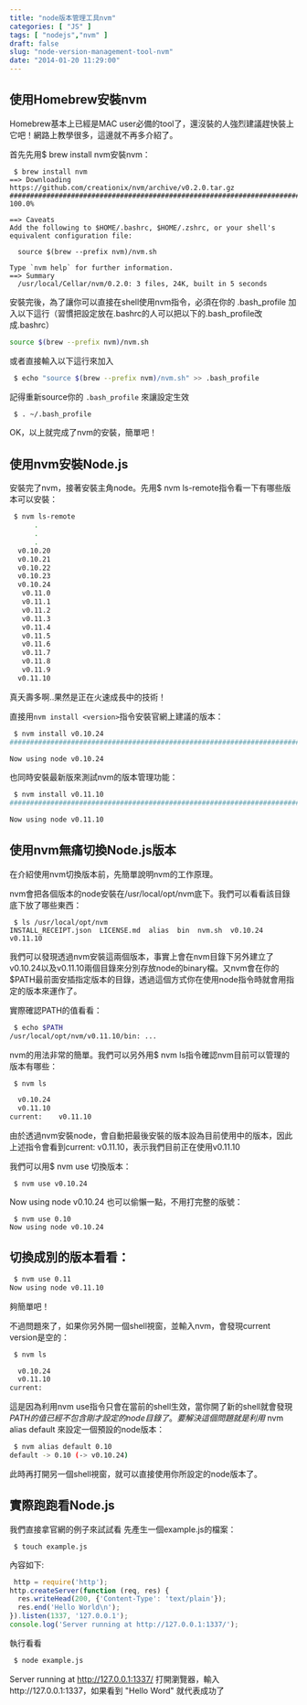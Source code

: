 ```yaml
---
title: "node版本管理工具nvm"
categories: [ "JS" ]
tags: [ "nodejs","nvm" ]
draft: false
slug: "node-version-management-tool-nvm"
date: "2014-01-20 11:29:00"
---
```


## 使用Homebrew安裝nvm

Homebrew基本上已經是MAC user必備的tool了，還沒裝的人強烈建議趕快裝上它吧！網路上教學很多，這邊就不再多介紹了。

首先先用$ brew install nvm安裝nvm：
```
 $ brew install nvm
==> Downloading https://github.com/creationix/nvm/archive/v0.2.0.tar.gz
######################################################################## 100.0%

==> Caveats
Add the following to $HOME/.bashrc, $HOME/.zshrc, or your shell's equivalent configuration file:

  source $(brew --prefix nvm)/nvm.sh

Type `nvm help` for further information.
==> Summary
  /usr/local/Cellar/nvm/0.2.0: 3 files, 24K, built in 5 seconds
```
安裝完後，為了讓你可以直接在shell使用nvm指令，必須在你的 .bash_profile 加入以下這行（習慣把設定放在.bashrc的人可以把以下的.bash_profile改成.bashrc）
```bash
source $(brew --prefix nvm)/nvm.sh
```
或者直接輸入以下這行來加入
```bash
 $ echo "source $(brew --prefix nvm)/nvm.sh" >> .bash_profile
```
記得重新source你的 `.bash_profile` 來讓設定生效
```bash
 $ . ~/.bash_profile
```
OK，以上就完成了nvm的安裝，簡單吧！

## 使用nvm安裝Node.js


<!--more-->


安裝完了nvm，接著安裝主角node。先用$ nvm ls-remote指令看一下有哪些版本可以安裝：
```bash
 $ nvm ls-remote
      .
      .
      .
  v0.10.20
  v0.10.21
  v0.10.22
  v0.10.23
  v0.10.24
   v0.11.0
   v0.11.1
   v0.11.2
   v0.11.3
   v0.11.4
   v0.11.5
   v0.11.6
   v0.11.7
   v0.11.8
   v0.11.9
  v0.11.10
```
真夭壽多啊..果然是正在火速成長中的技術！

直接用`nvm install <version>`指令安裝官網上建議的版本：
```bash
 $ nvm install v0.10.24
######################################################################## 100.0%

Now using node v0.10.24
```
也同時安裝最新版來測試nvm的版本管理功能：
```bash
 $ nvm install v0.11.10
######################################################################## 100.0%

Now using node v0.11.10
```
## 使用nvm無痛切換Node.js版本

在介紹使用nvm切換版本前，先簡單說明nvm的工作原理。

nvm會把各個版本的node安裝在/usr/local/opt/nvm底下。我們可以看看該目錄底下放了哪些東西：
```
 $ ls /usr/local/opt/nvm
INSTALL_RECEIPT.json  LICENSE.md  alias  bin  nvm.sh  v0.10.24  v0.11.10
```
我們可以發現透過nvm安裝這兩個版本，事實上會在nvm目錄下另外建立了v0.10.24以及v0.11.10兩個目錄來分別存放node的binary檔。又nvm會在你的$PATH最前面安插指定版本的目錄，透過這個方式你在使用node指令時就會用指定的版本來運作了。

實際確認PATH的值看看：
```bash
 $ echo $PATH
/usr/local/opt/nvm/v0.11.10/bin: ...
```
nvm的用法非常的簡單。我們可以另外用$ nvm ls指令確認nvm目前可以管理的版本有哪些：
```bash
 $ nvm ls

  v0.10.24
  v0.11.10
current:    v0.11.10
```
由於透過nvm安裝node，會自動把最後安裝的版本設為目前使用中的版本，因此上述指令會看到current: v0.11.10，表示我們目前正在使用v0.11.10

我們可以用$ nvm use <version>切換版本：
```
 $ nvm use v0.10.24
```
Now using node v0.10.24
也可以偷懶一點，不用打完整的版號：
```
 $ nvm use 0.10
Now using node v0.10.24
```
## 切換成別的版本看看：
```bash
 $ nvm use 0.11
Now using node v0.11.10
```
夠簡單吧！

不過問題來了，如果你另外開一個shell視窗，並輸入nvm，會發現current version是空的：
```bash
 $ nvm ls

  v0.10.24
  v0.11.10
current: 
```
這是因為利用nvm use指令只會在當前的shell生效，當你開了新的shell就會發現$PATH的值已經不包含剛才設定的node目錄了。要解決這個問題就是利用$ nvm alias default <version>來設定一個預設的node版本：
```bash
 $ nvm alias default 0.10
default -> 0.10 (-> v0.10.24)
```
此時再打開另一個shell視窗，就可以直接使用你所設定的node版本了。

## 實際跑跑看Node.js

我們直接拿官網的例子來試試看
先產生一個example.js的檔案：
```
 $ touch example.js
```
內容如下:

```javascript
 http = require('http');
http.createServer(function (req, res) {
  res.writeHead(200, {'Content-Type': 'text/plain'});
  res.end('Hello World\n');
}).listen(1337, '127.0.0.1');
console.log('Server running at http://127.0.0.1:1337/');
```
執行看看
```bash
 $ node example.js
```
Server running at http://127.0.0.1:1337/
打開瀏覽器，輸入http://127.0.0.1:1337，如果看到 "Hello Word" 就代表成功了